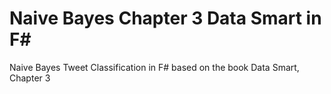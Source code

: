 Naive Bayes Chapter 3 Data Smart in F#
=========================

Naive Bayes Tweet Classification in F# based on the book Data Smart, Chapter 3
